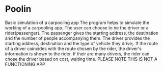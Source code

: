 # Poolin
Basic simulation of a carpooling app
The program helps to simulate the working of a carpooling app. The user can choose to be the driver or a rider(passenger).
The passenger gives the starting address, the destination and the number of people accompanying them.
The driver provides the starting address, destination and the type of vehicle they drive;.
If the route of a driver coincides with the route chosen by the rider, the driver's information is shown to the rider. If their are many drivers, the rider can chose the driver based on cost, waiting time.
PLEASE NOTE THIS IS NOT A FUNCTIONING APP
